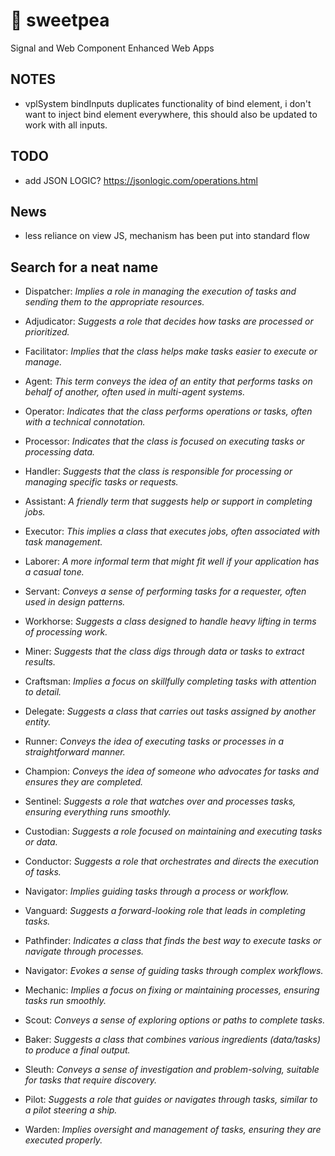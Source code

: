 # :melon: sweetpea
Signal and Web Component Enhanced Web Apps

## NOTES

- vplSystem bindInputs duplicates functionality of bind element, i don't want to inject bind element everywhere, this should also be updated to work with all inputs.

## TODO
- add JSON LOGIC?  https://jsonlogic.com/operations.html

## News
- less reliance on view JS, mechanism has been put into standard flow


## Search for a neat name

- Dispatcher: *Implies a role in managing the execution of tasks and sending them to the appropriate resources.*
- Adjudicator: *Suggests a role that decides how tasks are processed or prioritized.*
- Facilitator: *Implies that the class helps make tasks easier to execute or manage.*

- Agent: *This term conveys the idea of an entity that performs tasks on behalf of another, often used in multi-agent systems.*
- Operator: *Indicates that the class performs operations or tasks, often with a technical connotation.*
- Processor: *Indicates that the class is focused on executing tasks or processing data.*
- Handler: *Suggests that the class is responsible for processing or managing specific tasks or requests.*
- Assistant: *A friendly term that suggests help or support in completing jobs.*
- Executor: *This implies a class that executes jobs, often associated with task management.*
- Laborer: *A more informal term that might fit well if your application has a casual tone.*
- Servant: *Conveys a sense of performing tasks for a requester, often used in design patterns.*
- Workhorse: *Suggests a class designed to handle heavy lifting in terms of processing work.*
- Miner: *Suggests that the class digs through data or tasks to extract results.*
- Craftsman: *Implies a focus on skillfully completing tasks with attention to detail.*
- Delegate: *Suggests a class that carries out tasks assigned by another entity.*
- Runner: *Conveys the idea of executing tasks or processes in a straightforward manner.*
- Champion: *Conveys the idea of someone who advocates for tasks and ensures they are completed.*
- Sentinel: *Suggests a role that watches over and processes tasks, ensuring everything runs smoothly.*
- Custodian: *Suggests a role focused on maintaining and executing tasks or data.*
- Conductor: *Suggests a role that orchestrates and directs the execution of tasks.*
- Navigator: *Implies guiding tasks through a process or workflow.*
- Vanguard: *Suggests a forward-looking role that leads in completing tasks.*
- Pathfinder: *Indicates a class that finds the best way to execute tasks or navigate through processes.*
- Navigator: *Evokes a sense of guiding tasks through complex workflows.*
- Mechanic: *Implies a focus on fixing or maintaining processes, ensuring tasks run smoothly.*
- Scout: *Conveys a sense of exploring options or paths to complete tasks.*
- Baker: *Suggests a class that combines various ingredients (data/tasks) to produce a final output.*
- Sleuth: *Conveys a sense of investigation and problem-solving, suitable for tasks that require discovery.*
- Pilot: *Suggests a role that guides or navigates through tasks, similar to a pilot steering a ship.*
- Warden: *Implies oversight and management of tasks, ensuring they are executed properly.*
